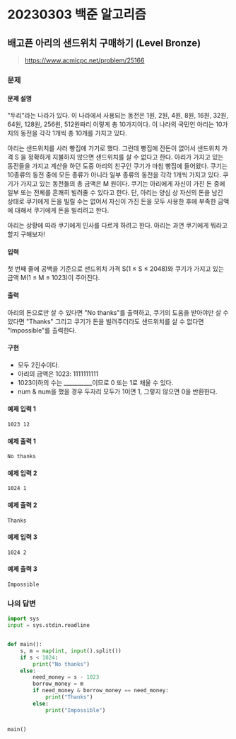 # 20230303 백준 알고리즘

## 배고픈 아리의 샌드위치 구매하기 (Level Bronze)
> https://www.acmicpc.net/problem/25166

### 문제
#### 문제 설명
"두리"라는 나라가 있다. 이 나라에서 사용되는 동전은 1원, 2원, 4원, 8원, 16원, 32원, 64원, 128원, 256원, 512원짜리 이렇게 총 10가지이다. 이 나라의 국민인 아리는 10가지의 동전을 각각 1개씩 총 10개를 가지고 있다.

아리는 샌드위치를 사러 빵집에 가기로 했다. 그런데 빵집에 잔돈이 없어서 샌드위치 가격 S 을 정확하게 지불하지 않으면 샌드위치를 살 수 없다고 한다. 아리가 가지고 있는 동전들을 가지고 계산을 하던 도중 아리의 친구인 쿠기가 마침 빵집에 들어왔다. 쿠기는 10종류의 동전 중에 모든 종류가 아니라 일부 종류의 동전을 각각 1개씩 가지고 있다. 쿠기가 가지고 있는 동전들의 총 금액은 M 원이다. 쿠기는 아리에게 자신이 가진 돈 중에 일부 또는 전체를 흔쾌히 빌려줄 수 있다고 한다. 단, 아리는 양심 상 자신의 돈을 남긴 상태로 쿠기에게 돈을 빌릴 수는 없어서 자신이 가진 돈을 모두 사용한 후에 부족한 금액에 대해서 쿠기에게 돈을 빌리려고 한다.

아리는 상황에 따라 쿠기에게 인사를 다르게 하려고 한다. 아리는 과연 쿠기에게 뭐라고 할지 구해보자!

#### 입력
첫 번째 줄에 공백을 기준으로 샌드위치 가격 S(1 ≤ S ≤ 2048)와 쿠기가 가지고 있는 금액 M(1 ≤ M ≤ 1023)이 주어진다.

#### 출력
아리의 돈으로만 살 수 있다면 "No thanks"를 출력하고, 쿠기의 도움을 받아야만 살 수 있다면 "Thanks" 그리고 쿠기가 돈을 빌려주더라도 샌드위치를 살 수 없다면 "Impossible"를 출력한다.

#### 구현
- 모두 2진수이다.
- 아리의 금액은 1023: 1111111111
- 1023이하의 수는 __________이므로 0 또는 1로 채울 수 있다.
- num & num을 했을 경우 두자리 모두가 1이면 1, 그렇지 않으면 0을 반환한다.


#### 예제 입력 1
```
1023 12
```

#### 예제 출력 1
```
No thanks
```

#### 예제 입력 2
```
1024 1
```

#### 예제 출력 2
```
Thanks
```

#### 예제 입력 3
```
1024 2
```

#### 예제 출력 3
```
Impossible
```

### 나의 답변
```python
import sys
input = sys.stdin.readline


def main():
    s, m = map(int, input().split())
    if s < 1024:
        print("No thanks")
    else:
        need_money = s - 1023
        borrow_money = m
        if need_money & borrow_money == need_money:
            print("Thanks")
        else:
            print("Impossible")


main()
```